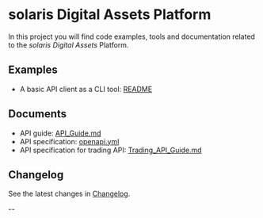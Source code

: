 # solaris Digital Assets Platform

In this project you will find code examples, tools and documentation related to the
*solaris Digital Assets* Platform.

## Examples

* A basic API client as a CLI tool: [README](examples/README.md)

## Documents

* API guide: [API_Guide.md](docs/API_Guide.md)
* API specification: [openapi.yml](docs/openapi.yml)
* API specification for trading API: [Trading_API_Guide.md](docs/Trading_API_Guide.md)

## Changelog

See the latest changes in [Changelog](CHANGELOG.md).

--
